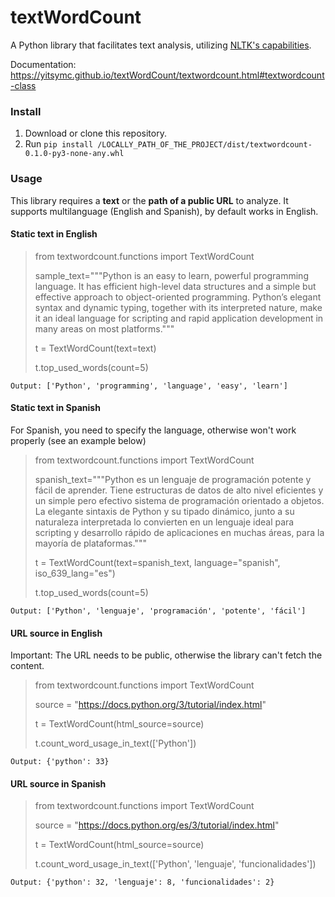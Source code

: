 # textWordCount
A Python library that facilitates text analysis, utilizing [NLTK's capabilities](https://www.nltk.org/index.html). 

Documentation: https://yitsymc.github.io/textWordCount/textwordcount.html#textwordcount-class 

### Install
1. Download or clone this repository.
2. Run
`pip install /LOCALLY_PATH_OF_THE_PROJECT/dist/textwordcount-0.1.0-py3-none-any.whl`

### Usage
This library requires a **text** or the **path of a public URL** to analyze.
It supports multilanguage (English and Spanish), by default works in English.

#### Static text in English
> from textwordcount.functions import TextWordCount
> 
> sample_text="""Python is an easy to learn, powerful programming language. 
    It has efficient high-level data structures and a simple but 
    effective approach to object-oriented programming. 
    Python’s elegant syntax and dynamic typing, together with its 
    interpreted nature, make it an ideal language for scripting and 
    rapid application development in many areas on most platforms."""
> 
> t = TextWordCount(text=text)
> 
> t.top_used_words(count=5)

`Output: ['Python', 'programming', 'language', 'easy', 'learn']`

#### Static text in Spanish
For Spanish, you need to specify the language, otherwise won't work properly (see an example below)

> from textwordcount.functions import TextWordCount
> 
> spanish_text="""Python es un lenguaje de programación potente y fácil de aprender. Tiene estructuras de datos de alto nivel eficientes y un simple pero efectivo sistema de programación orientado a objetos. La elegante sintaxis de Python y su tipado dinámico, junto a su naturaleza interpretada lo convierten en un lenguaje ideal para scripting y desarrollo rápido de aplicaciones en muchas áreas, para la mayoría de plataformas."""
> 
> t = TextWordCount(text=spanish_text, language="spanish", iso_639_lang="es")
> 
> t.top_used_words(count=5)

`Output: ['Python', 'lenguaje', 'programación', 'potente', 'fácil']`

#### URL source in English
Important: The URL needs to be public, otherwise the library can't fetch the content.
> from textwordcount.functions import TextWordCount
> 
> source = "https://docs.python.org/3/tutorial/index.html"
> 
> t = TextWordCount(html_source=source)
> 
> t.count_word_usage_in_text(['Python'])

`Output: {'python': 33}`

#### URL source in Spanish
> from textwordcount.functions import TextWordCount
> 
> source = "https://docs.python.org/es/3/tutorial/index.html"
> 
> t = TextWordCount(html_source=source)
> 
> t.count_word_usage_in_text(['Python', 'lenguaje', 'funcionalidades'])

`Output: {'python': 32, 'lenguaje': 8, 'funcionalidades': 2}`
